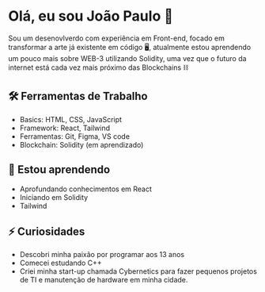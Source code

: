 # Olá, eu sou João Paulo 👋
Sou um desenovlverdo com experiência em Front-end, focado em transformar a arte já existente em código 🖥️, atualmente estou aprendendo um pouco mais sobre WEB-3 utilizando Solidity, uma vez que o futuro da internet está cada vez mais próximo das Blockchains ⛓

## 🛠️ Ferramentas de Trabalho
- Basics: HTML, CSS, JavaScript
- Framework: React, Tailwind 
- Ferramentas: Git, Figma, VS code
- Blockchain: Solidity (em aprendizado)

##  🌱 Estou aprendendo
- Aprofundando conhecimentos em React
- Iniciando em Solidity 
- Tailwind

## ⚡ Curiosidades
- Descobri minha paixão por programar aos 13 anos
- Comecei estudando C++
- Criei minha start-up chamada Cybernetics para fazer pequenos projetos de TI e manutenção de hardware em minha cidade. 
<!--
**JoaoPaulo18/JoaoPaulo18** is a ✨ _special_ ✨ repository because its `README.md` (this file) appears on your GitHub profile.

Here are some ideas to get you started:

- 🔭 I’m currently working on ...
- 🌱 I’m currently learning ...
- 👯 I’m looking to collaborate on ...
- 🤔 I’m looking for help with ...
- 💬 Ask me about ...
- 📫 How to reach me: ...
- 😄 Pronouns: ...
- ⚡ Fun fact: ...
-->
